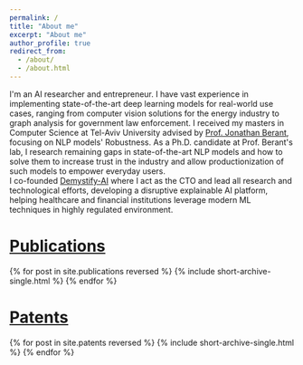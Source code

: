 ```yaml
---
permalink: /
title: "About me"
excerpt: "About me"
author_profile: true
redirect_from: 
  - /about/
  - /about.html
---
```


I'm an AI researcher and entrepreneur. I have vast experience in implementing state-of-the-art deep learning models for real-world use cases, ranging from computer vision solutions for the energy industry to graph analysis for government law enforcement. I received my masters in Computer Science at Tel-Aviv University advised by <a href="http://www.cs.tau.ac.il/~joberant/" target="_blank">Prof. Jonathan Berant</a>, focusing on NLP models' Robustness. As a Ph.D. candidate at Prof. Berant's lab, I research remaining gaps in state-of-the-art NLP models and how to solve them to increase trust in the industry and allow productionization of such models to empower everyday users.<br/>I co-founded <a href="http://www.demystify-ai.com" target="_blank">Demystify-AI</a> where I act as the CTO and lead all research and technological efforts, developing a disruptive explainable AI platform, helping healthcare and financial institutions leverage modern ML techniques in highly regulated environment.

[Publications](/publications)
========
{% for post in site.publications reversed %}
  {% include short-archive-single.html %}
{% endfor %}

[Patents](/patents)
========
{% for post in site.patents reversed %}
  {% include short-archive-single.html %}
{% endfor %}